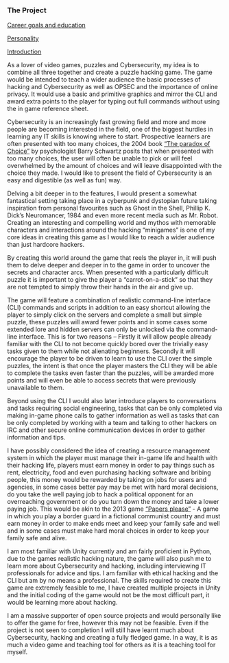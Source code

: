 ### The Project
[Career goals and education](https://oliveryoungrmit.github.io/Career/)

[Personality](https://oliveryoungrmit.github.io/My-Personality/)

[Introduction](https://oliveryoungrmit.github.io/My-Profile/)


As a lover of video games, puzzles and Cybersecurity, my idea is to combine all three together and create a puzzle hacking game. The game would be intended to teach a wider audience the basic processes of hacking and Cybersecurity as well as OPSEC and the importance of online privacy. It would use a basic and primitive graphics and mirror the CLI and award extra points to the player for typing out full commands without using the in game reference sheet.

Cybersecurity is an increasingly fast growing field and more and more people are becoming interested in the field, one of the biggest hurdles in learning any IT skills is knowing where to start. Prospective learners are often presented with too many choices, the 2004 book [“The paradox of Choice”](https://www.ted.com/talks/barry_schwartz_on_the_paradox_of_choice?language=en) by psychologist Barry Schwartz posits that when presented with too many choices, the user will often be unable to pick or will feel overwhelmed by the amount of choices and will leave disappointed with the choice they made. I would like to present the field of Cybersecurity is an easy and digestible (as well as fun) way.

Delving a bit deeper in to the features, I would present a somewhat fantastical setting taking place in a cyberpunk and dystopian future taking inspiration from personal favourites such as Ghost in the Shell, Phillip K. Dick’s Neuromancer, 1984 and even more recent media such as Mr. Robot. Creating an interesting and compelling world and mythos with memorable characters and interactions around the hacking “minigames” is one of my core ideas in creating this game as I would like to reach a wider audience than just hardcore hackers. 

By creating this world around the game that reels the player in, it will push them to delve deeper and deeper in to the game in order to uncover the secrets and character arcs. When presented with a particularly difficult puzzle it is important to give the player a “carrot-on-a-stick” so that they are not tempted to simply throw their hands in the air and give up.

The game will feature a combination of realistic command-line interface (CLI) commands and scripts in addition to an easy shortcut allowing the player to simply click on the servers and complete a small but simple puzzle, these puzzles will award fewer points and in some cases some extended lore and hidden servers can only be unlocked via the command-line interface. This is for two reasons – Firstly it will allow people already familiar with the CLI to not become quickly bored over the trivially easy tasks given to them while not alienating beginners. Secondly it will encourage the player to be driven to learn to use the CLI over the simple puzzles, the intent is that once the player masters the CLI they will be able to complete the tasks even faster than the puzzles, will be awarded more points and will even be able to access secrets that were previously unavailable to them.

Beyond using the CLI I would also later introduce players to conversations and tasks requiring social engineering, tasks that can be only completed via making in-game phone calls to gather information as well as tasks that can be only completed by working with a team and talking to other hackers on IRC and other secure online communication devices in order to gather information and tips.

I have possibly considered the idea of creating a resource management system in which the player must manage their in-game life and health with their hacking life, players must earn money in order to pay things such as rent, electricity, food and even purchasing hacking software and bribing people, this money would be rewarded by taking on jobs for users and agencies, in some cases better pay may be met with hard moral decisions, do you take the well paying job to hack a political opponent for an overreaching government or do you turn down the money and take a lower paying job. This would be akin to the 2013 game [“Papers please”](https://store.steampowered.com/app/239030/Papers_Please/) - A game in which you play a border guard in a fictional communist country and must earn money in order to make ends meet and keep your family safe and well and in some cases must make hard moral choices in order to keep your family safe and alive.

I am most familiar with Unity currently and am fairly proficient in Python, due to the games realistic hacking nature, the game will also push me to learn more about Cybersecurity and hacking, including interviewing IT professionals for advice and tips. I am familiar with ethical hacking and the CLI but am by no means a professional. The skills required to create this game are extremely feasible to me, I have created multiple projects in Unity and the initial coding of the game would not be the most difficult part, it would be learning more about hacking.

I am a massive supporter of open source projects and would personally like to offer the game for free, however this may not be feasible. Even if the project is not seen to completion I will still have learnt much about Cybersecurity, hacking and creating a fully fledged game. In a way, it is as much a video game and teaching tool for others as it is a teaching tool for myself.
